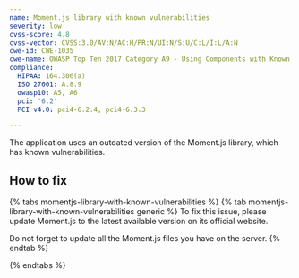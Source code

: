 ```yaml
---
name: Moment.js library with known vulnerabilities
severity: low
cvss-score: 4.8
cvss-vector: CVSS:3.0/AV:N/AC:H/PR:N/UI:N/S:U/C:L/I:L/A:N
cwe-id: CWE-1035
cwe-name: OWASP Top Ten 2017 Category A9 - Using Components with Known Vulnerabilities
compliance:
  HIPAA: 164.306(a)
  ISO 27001: A.8.9
  owasp10: A5, A6
  pci: '6.2'
  PCI v4.0: pci4-6.2.4, pci4-6.3.3

---            
```


The application uses an outdated version of the Moment.js library, which has known vulnerabilities.

## How to fix

{% tabs momentjs-library-with-known-vulnerabilities %}
{% tab momentjs-library-with-known-vulnerabilities generic %}
To fix this issue, please update Moment.js to the latest available version on its official website.

Do not forget to update all the Moment.js files you have on the server.
{% endtab %}

{% endtabs %}
